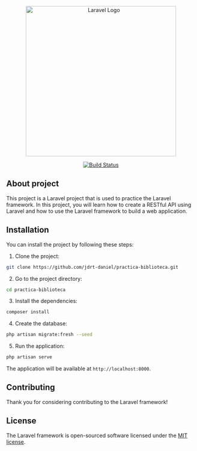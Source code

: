<p align="center"><a href="https://laravel.com" target="_blank"><img src="https://raw.githubusercontent.com/laravel/art/master/logo-lockup/5%20SVG/2%20CMYK/1%20Full%20Color/laravel-logolockup-cmyk-red.svg" width="400" alt="Laravel Logo"></a></p>

<p align="center">
<a href="https://github.com/jdrt-daniel/practica-biblioteca"><img src="https://github.com/laravel/framework/workflows/tests/badge.svg" alt="Build Status"></a>
</p>

## About project

This project is a Laravel project that is used to practice the Laravel framework.
In this project, you will learn how to create a RESTful API using Laravel and how to use the Laravel framework to build a web application.

## Installation

You can install the project by following these steps:

1. Clone the project:

```bash
git clone https://github.com/jdrt-daniel/practica-biblioteca.git
```

2. Go to the project directory:

```bash
cd practica-biblioteca
```

3. Install the dependencies:

```bash
composer install
```

4. Create the database:

```bash
php artisan migrate:fresh --seed
```

5. Run the application:

```bash
php artisan serve
```

The application will be available at `http://localhost:8000`.

## Contributing

Thank you for considering contributing to the Laravel framework!

## License

The Laravel framework is open-sourced software licensed under the [MIT license](https://opensource.org/licenses/MIT).
